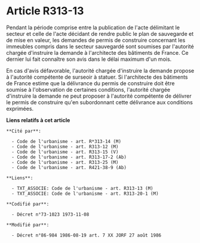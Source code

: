 # Article R313-13

Pendant la période comprise entre la publication de l'acte délimitant le secteur et celle de l'acte décidant de rendre public
le plan de sauvegarde et de mise en valeur, les demandes de permis de construire concernant les immeubles compris dans le
secteur sauvegardé sont soumises par l'autorité chargée d'instruire la demande à l'architecte des bâtiments de France. Ce
dernier lui fait connaître son avis dans le délai maximum d'un mois.

En cas d'avis défavorable, l'autorité chargée d'instruire la demande propose à l'autorité compétente de surseoir à statuer.
Si l'architecte des bâtiments de France estime que la délivrance du permis de construire doit être soumise à l'observation de
certaines conditions, l'autorité chargée d'instruire la demande ne peut proposer à l'autorité compétente de délivrer le
permis de construire qu'en subordonnant cette délivrance aux conditions exprimées.

**Liens relatifs à cet article**

	**Cité par**:

	  - Code de l'urbanisme - art. R*313-14 (M)
	  - Code de l'urbanisme - art. R313-12 (M)
	  - Code de l'urbanisme - art. R313-15 (V)
	  - Code de l'urbanisme - art. R313-17-2 (Ab)
	  - Code de l'urbanisme - art. R313-25 (M)
	  - Code de l'urbanisme - art. R421-38-9 (Ab)

	**Liens**:

	  - TXT_ASSOCIE: Code de l'urbanisme - art. R313-13 (M)
	  - TXT_ASSOCIE: Code de l'urbanisme - art. R313-20-1 (M)

	**Codifié par**:

	  - Décret n°73-1023 1973-11-08

	**Modifié par**:

	  - Décret n°86-984 1986-08-19 art. 7 XX JORF 27 août 1986
